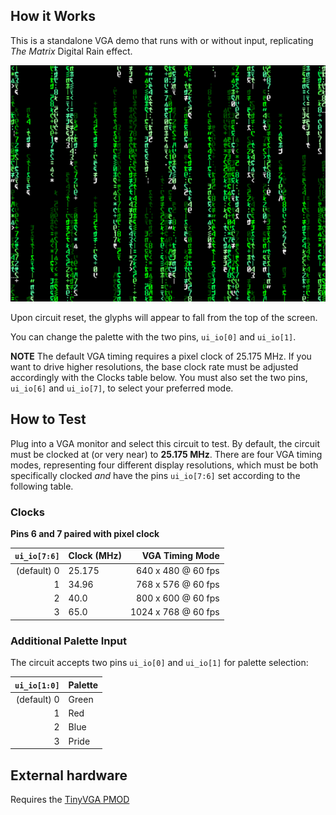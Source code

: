 ## How it Works

This is a standalone VGA demo that runs with or without input, replicating *The
Matrix* Digital Rain effect.

![example VGA output](screenshot.png)

Upon circuit reset, the glyphs will appear to fall from the top of the screen.

You can change the palette with the two pins, `ui_io[0]` and `ui_io[1]`.

**NOTE** The default VGA timing requires a pixel clock of 25.175 MHz. If you
want to drive higher resolutions, the base clock rate must be adjusted
accordingly with the Clocks table below. You must also set the two pins,
`ui_io[6]` and `ui_io[7]`, to select your preferred mode.

## How to Test

Plug into a VGA monitor and select this circuit to test. By default, the
circuit must be clocked at (or very near) to **25.175 MHz**. There are four VGA
timing modes, representing four different display resolutions, which must be
both specifically clocked *and* have the pins `ui_io[7:6]` set according to the
following table.

### Clocks

**Pins 6 and 7 paired with pixel clock**

| `ui_io[7:6]` | Clock (MHz) | VGA Timing Mode     |
|-------------:|:------------|--------------------:|
|  (default) 0 | 25.175      |  640 x 480 @ 60 fps |
|            1 | 34.96       |  768 x 576 @ 60 fps |
|            2 | 40.0        |  800 x 600 @ 60 fps |
|            3 | 65.0        | 1024 x 768 @ 60 fps |

### Additional Palette Input

The circuit accepts two pins `ui_io[0]` and `ui_io[1]` for palette selection:

| `ui_io[1:0]` | Palette |
|-------------:|:--------|
|  (default) 0 | Green   |
|            1 | Red     |
|            2 | Blue    |
|            3 | Pride   |

## External hardware

Requires the [TinyVGA PMOD](https://github.com/mole99/tiny-vga)
